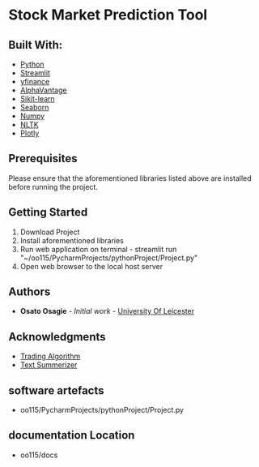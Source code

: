 # Stock Market Prediction Tool

## Built With:

* [Python](https://docs.python.org/3/)  
* [Streamlit](https://docs.streamlit.io/en/stable/ )
* [yfinance](https://pypi.org/project/yfinance/ )
* [AlphaVantage](https://www.alphavantage.co/documentation/ ) 
* [Sikit-learn](https://scikit-learn.org/0.21/)
* [Seaborn](https://seaborn.pydata.org/introduction.html)
* [Numpy](https://numpy.org/doc/stable/)
* [NLTK](https://www.nltk.org/ )
* [Plotly](https://plotly.com/python/ )

## Prerequisites

Please ensure that the aforementioned libraries listed above are installed before running the project.

## Getting Started

1. Download Project
2. Install aforementioned libraries
3. Run web application on terminal -  streamlit run "~/oo115/PycharmProjects/pythonProject/Project.py"
4. Open web browser to the local host server 

## Authors

* **Osato Osagie** - *Initial work* - [University Of Leicester](https://campus.cs.le.ac.uk/gitlab/ug_project/20-21/oo115/)

## Acknowledgments

* [Trading Algorithm](https://towardsdatascience.com/getting-rich-quick-with-machine-learning-and-stock-market-predictions-696802da94fe)
* [Text Summerizer](https://www.geeksforgeeks.org/python-text-summarizer/)


## software artefacts

* oo115/PycharmProjects/pythonProject/Project.py

## documentation Location 

* oo115/docs

